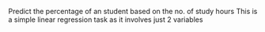 Predict the percentage of an student based on the no. of study hours
This is a simple linear regression task as it involves just 2 variables
